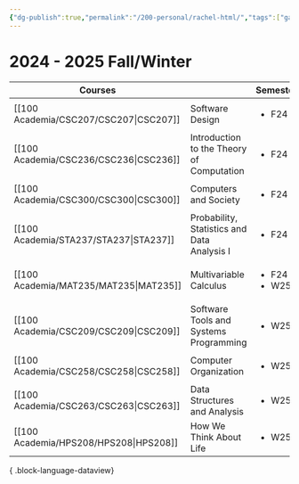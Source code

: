 ```yaml
---
{"dg-publish":true,"permalink":"/200-personal/rachel-html/","tags":["gardenEntry"],"created":"2023-10-17T13:57:36.956-07:00","updated":"2024-07-24T23:10:58.563-07:00"}
---
```


# 2024 - 2025 Fall/Winter

| Courses                                   |                                             | Semester                          |
| ----------------------------------------- | ------------------------------------------- | --------------------------------- |
| [[100 Academia/CSC207/CSC207\|CSC207]] | Software Design                             | <ul><li>F24</li></ul>             |
| [[100 Academia/CSC236/CSC236\|CSC236]] | Introduction to the Theory of Computation   | <ul><li>F24</li></ul>             |
| [[100 Academia/CSC300/CSC300\|CSC300]] | Computers and Society                       | <ul><li>F24</li></ul>             |
| [[100 Academia/STA237/STA237\|STA237]] | Probability, Statistics and Data Analysis I | <ul><li>F24</li></ul>             |
| [[100 Academia/MAT235/MAT235\|MAT235]] | Multivariable Calculus                      | <ul><li>F24</li><li>W25</li></ul> |
| [[100 Academia/CSC209/CSC209\|CSC209]] | Software Tools and Systems Programming      | <ul><li>W25</li></ul>             |
| [[100 Academia/CSC258/CSC258\|CSC258]] | Computer Organization                       | <ul><li>W25</li></ul>             |
| [[100 Academia/CSC263/CSC263\|CSC263]] | Data Structures and Analysis                | <ul><li>W25</li></ul>             |
| [[100 Academia/HPS208/HPS208\|HPS208]] | How We Think About Life                     | <ul><li>W25</li></ul>             |

{ .block-language-dataview}

